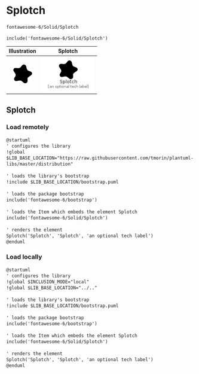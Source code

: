 # Splotch


```text
fontawesome-6/Solid/Splotch
```

```text
include('fontawesome-6/Solid/Splotch')
```



| Illustration | Splotch |
| :---: | :---: |
| ![illustration for Illustration](../../fontawesome-6/Solid/Splotch.png) | ![illustration for Splotch](../../fontawesome-6/Solid/Splotch.Local.png) |




## Splotch

### Load remotely
```plantuml
@startuml
' configures the library
!global $LIB_BASE_LOCATION="https://raw.githubusercontent.com/tmorin/plantuml-libs/master/distribution"

' loads the library's bootstrap
!include $LIB_BASE_LOCATION/bootstrap.puml

' loads the package bootstrap
include('fontawesome-6/bootstrap')

' loads the Item which embeds the element Splotch
include('fontawesome-6/Solid/Splotch')

' renders the element
Splotch('Splotch', 'Splotch', 'an optional tech label')
@enduml
```

### Load locally
```plantuml
@startuml
' configures the library
!global $INCLUSION_MODE="local"
!global $LIB_BASE_LOCATION="../.."

' loads the library's bootstrap
!include $LIB_BASE_LOCATION/bootstrap.puml

' loads the package bootstrap
include('fontawesome-6/bootstrap')

' loads the Item which embeds the element Splotch
include('fontawesome-6/Solid/Splotch')

' renders the element
Splotch('Splotch', 'Splotch', 'an optional tech label')
@enduml
```

